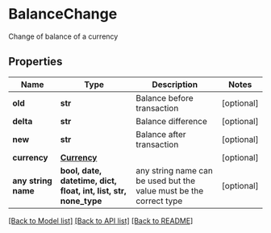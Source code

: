 # BalanceChange

Change of balance of a currency

## Properties
Name | Type | Description | Notes
------------ | ------------- | ------------- | -------------
**old** | **str** | Balance before transaction | [optional] 
**delta** | **str** | Balance difference | [optional] 
**new** | **str** | Balance after transaction | [optional] 
**currency** | [**Currency**](Currency.md) |  | [optional] 
**any string name** | **bool, date, datetime, dict, float, int, list, str, none_type** | any string name can be used but the value must be the correct type | [optional]

[[Back to Model list]](../README.md#documentation-for-models) [[Back to API list]](../README.md#documentation-for-api-endpoints) [[Back to README]](../README.md)


